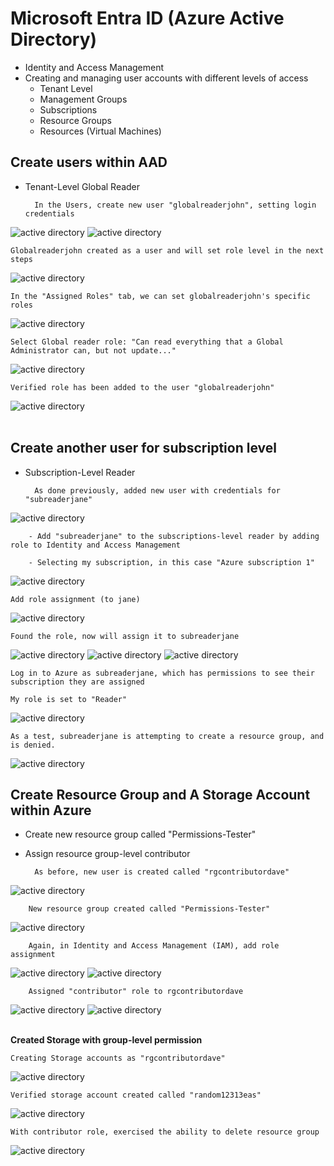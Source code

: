<link href="./style.css" rel="stylesheet"></link>

# Microsoft Entra ID (Azure Active Directory)

- Identity and Access Management
- Creating and managing user accounts with different levels of access
  - Tenant Level
  - Management Groups
  - Subscriptions
  - Resource Groups
  - Resources (Virtual Machines)

## Create users within AAD

- Tenant-Level Global Reader

        In the Users, create new user "globalreaderjohn", setting login credentials

<img src="./assets/img/activeDirectory.png" alt="active directory"/>

<img src="./assets/img/activeDirectory2.png" alt="active directory" />

    Globalreaderjohn created as a user and will set role level in the next steps

<img src="./assets/img/activeDirectory3.png" alt="active directory" />

    In the "Assigned Roles" tab, we can set globalreaderjohn's specific roles

<img src="./assets/img/activeDirectory4.png" alt="active directory" />

    Select Global reader role: "Can read everything that a Global Administrator can, but not update..."

<img src="./assets/img/activeDirectory5.png" alt="active directory" />

    Verified role has been added to the user "globalreaderjohn"

<img src="./assets/img/activeDirectory6.png" alt="active directory" />

<br>
<br>

## Create another user for subscription level

- Subscription-Level Reader

        As done previously, added new user with credentials for "subreaderjane"

<img src="./assets/img/subActiveDir.png" alt="active directory" />

        - Add "subreaderjane" to the subscriptions-level reader by adding role to Identity and Access Management

        - Selecting my subscription, in this case "Azure subscription 1"

<img src="./assets/img/subActiveDir2.png" alt="active directory" />

    Add role assignment (to jane)

<img src="./assets/img/subActiveDir3.png" alt="active directory" />

    Found the role, now will assign it to subreaderjane

<img src="./assets/img/subActiveDir4.png" alt="active directory" />
<img src="./assets/img/subActiveDir5.png" alt="active directory" />
<img src="./assets/img/subActiveDir6.png" alt="active directory" />

    Log in to Azure as subreaderjane, which has permissions to see their subscription they are assigned

    My role is set to "Reader"

<img src="./assets/img/subActiveDir7.png" alt="active directory" />

    As a test, subreaderjane is attempting to create a resource group, and is denied.

<img src="./assets/img/subActiveDir8.png" alt="active directory" />

## Create Resource Group and A Storage Account within Azure

- Create new resource group called "Permissions-Tester"
- Assign resource group-level contributor

        As before, new user is created called "rgcontributordave"

<img src="./assets/img/rgActiveDir.png" alt="active directory" />

        New resource group created called "Permissions-Tester"

<img src="./assets/img/rgActiveDir2.png" alt="active directory" />

        Again, in Identity and Access Management (IAM), add role assignment

<img src="./assets/img/rgActiveDir3.png" alt="active directory" />

<img src="./assets/img/rgActiveDir4.png" alt="active directory" />

        Assigned "contributor" role to rgcontributordave

<img src="./assets/img/rgActiveDir5.png" alt="active directory" />

<img src="./assets/img/rgActiveDir6.png" alt="active directory" />

<br>
<br>

**Created Storage with group-level permission**

    Creating Storage accounts as "rgcontributordave"

<img src="./assets/img/rgActiveDirStorage.png" alt="active directory" />

    Verified storage account created called "random12313eas"

<img src="./assets/img/rgActiveDirStorage2.png" alt="active directory" />

    With contributor role, exercised the ability to delete resource group

<img src="./assets/img/rgActiveDirStorage3.png" alt="active directory" />

<!-- ### Notes:

    Globalreaderjohn

    globalreaderjohn@japonese2021gmail.onmicrosoft.com

    Laza995949

    cyberlab123!

<br>

    subreaderjane

    subreaderjane@japonese2021gmail.onmicrosoft.com

    Dodu754946

    cyberlab123!

<br>

    rgcontributordave

    rgcontributordave@japonese2021gmail.onmicrosoft.com

    Guga982085

    cyberlab123! -->
